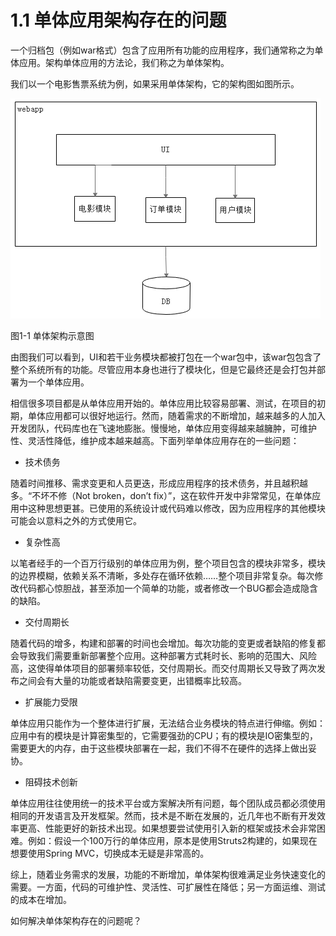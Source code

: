 # 1.1 单体应用架构存在的问题

一个归档包（例如war格式）包含了应用所有功能的应用程序，我们通常称之为单体应用。架构单体应用的方法论，我们称之为单体架构。

我们以一个电影售票系统为例，如果采用单体架构，它的架构图如图所示。

![单体架构](images/1.1.png)

图1-1 单体架构示意图

由图我们可以看到，UI和若干业务模块都被打包在一个war包中，该war包包含了整个系统所有的功能。尽管应用本身也进行了模块化，但是它最终还是会打包并部署为一个单体应用。

相信很多项目都是从单体应用开始的。单体应用比较容易部署、测试，在项目的初期，单体应用都可以很好地运行。然而，随着需求的不断增加，越来越多的人加入开发团队，代码库也在飞速地膨胀。慢慢地，单体应用变得越来越臃肿，可维护性、灵活性降低，维护成本越来越高。下面列举单体应用存在的一些问题：

* 技术债务

随着时间推移、需求变更和人员更迭，形成应用程序的技术债务，并且越积越多。“不坏不修（Not broken，don’t fix）”，这在软件开发中非常常见，在单体应用中这种思想更甚。已使用的系统设计或代码难以修改，因为应用程序的其他模块可能会以意料之外的方式使用它。

* 复杂性高

以笔者经手的一个百万行级别的单体应用为例，整个项目包含的模块非常多，模块的边界模糊，依赖关系不清晰，多处存在循环依赖……整个项目非常复杂。每次修改代码都心惊胆战，甚至添加一个简单的功能，或者修改一个BUG都会造成隐含的缺陷。

* 交付周期长

随着代码的增多，构建和部署的时间也会增加。每次功能的变更或者缺陷的修复都会导致我们需要重新部署整个应用。这种部署方式耗时长、影响的范围大、风险高，这使得单体项目的部署频率较低，交付周期长。而交付周期长又导致了两次发布之间会有大量的功能或者缺陷需要变更，出错概率比较高。

* 扩展能力受限

单体应用只能作为一个整体进行扩展，无法结合业务模块的特点进行伸缩。例如：应用中有的模块是计算密集型的，它需要强劲的CPU；有的模块是IO密集型的，需要更大的内存，由于这些模块部署在一起，我们不得不在硬件的选择上做出妥协。

* 阻碍技术创新

单体应用往往使用统一的技术平台或方案解决所有问题，每个团队成员都必须使用相同的开发语言及开发框架。然而，技术是不断在发展的，近几年也不断有开发效率更高、性能更好的新技术出现。如果想要尝试使用引入新的框架或技术会非常困难。例如：假设一个100万行的单体应用，原本是使用Struts2构建的，如果现在想要使用Spring MVC，切换成本无疑是非常高的。

综上，随着业务需求的发展，功能的不断增加，单体架构很难满足业务快速变化的需要。一方面，代码的可维护性、灵活性、可扩展性在降低；另一方面运维、测试的成本在增加。

如何解决单体架构存在的问题呢？